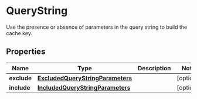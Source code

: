 

# QueryString

Use the presence or absence of parameters in the query string to build the cache key.

## Properties

| Name | Type | Description | Notes |
|------------ | ------------- | ------------- | -------------|
|**exclude** | [**ExcludedQueryStringParameters**](ExcludedQueryStringParameters.md) |  |  [optional] |
|**include** | [**IncludedQueryStringParameters**](IncludedQueryStringParameters.md) |  |  [optional] |



